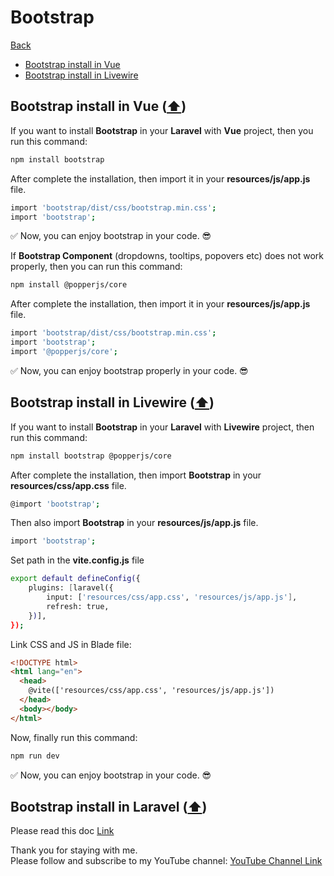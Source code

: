 # Bootstrap

[Back](./..)

- [Bootstrap install in Vue](#bootstrap-install-in-vue-️)
- [Bootstrap install in Livewire](#bootstrap-install-in-livewire-️)

## Bootstrap install in Vue ([⬆️](#bootstrap))

If you want to install **Bootstrap** in your **Laravel** with **Vue** project, then you run this command:

```sh
npm install bootstrap
```

After complete the installation, then import it in your **resources/js/app.js** file.

```sh
import 'bootstrap/dist/css/bootstrap.min.css';
import 'bootstrap';
```

✅ Now, you can enjoy bootstrap in your code. 😎

If **Bootstrap Component** (dropdowns, tooltips, popovers etc) does not work properly, then you can run this command:

```sh
npm install @popperjs/core
```

After complete the installation, then import it in your **resources/js/app.js** file.

```sh
import 'bootstrap/dist/css/bootstrap.min.css';
import 'bootstrap';
import '@popperjs/core';
```

✅ Now, you can enjoy bootstrap properly in your code. 😎

## Bootstrap install in Livewire ([⬆️](#bootstrap))

If you want to install **Bootstrap** in your **Laravel** with **Livewire** project, then run this command:

```sh
npm install bootstrap @popperjs/core
```

After complete the installation, then import **Bootstrap** in your **resources/css/app.css** file.

```sh
@import 'bootstrap';
```

Then also import **Bootstrap** in your **resources/js/app.js** file.

```sh
import 'bootstrap';
```

Set path in the **vite.config.js** file

```sh
export default defineConfig({
    plugins: [laravel({
        input: ['resources/css/app.css', 'resources/js/app.js'],
        refresh: true,
    })],
});
```

Link CSS and JS in Blade file:

```html
<!DOCTYPE html>
<html lang="en">
  <head>
    @vite(['resources/css/app.css', 'resources/js/app.js'])
  </head>
  <body></body>
</html>
```

Now, finally run this command:

```sh
npm run dev
```

✅ Now, you can enjoy bootstrap in your code. 😎

## Bootstrap install in Laravel ([⬆️](#bootstrap))

Please read this doc [Link](./README.md/#bootstrap-install-in-laravel-️)

Thank you for staying with me.  
Please follow and subscribe to my YouTube channel: [YouTube Channel Link](https://www.youtube.com/@MirzaMdGolamNabi)
